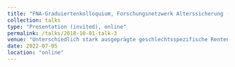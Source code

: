 ```yaml
---
title: "FNA-Graduiertenkolloquium, Forschungsnetzwerk Alterssicherung (FNA), Deutsche Rentenversicherung"
collection: talks
type: "Presentation (invited), online"
permalink: /talks/2018-10-01-talk-3
venue: "Unterschiedlich stark ausgeprägte geschlechtsspezifische Rentenlücken in gesetzlichen und privaten Renten: Welche Rolle spielen Arbeits-und Familienlebensverläufe?"
date: 2022-07-05
location: "online"
---
```



